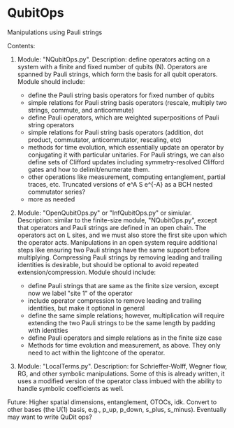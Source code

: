 # QubitOps
Manipulations using Pauli strings

Contents:

1. Module: "NQubitOps.py". Description: define operators acting on a system with a finite and fixed number of qubits (N). Operators are spanned by Pauli strings, which form the basis for all qubit operators. Module should include:
   - define the Pauli string basis operators for fixed number of qubits
   - simple relations for Pauli string basis operators (rescale, multiply two strings, commute, and anticommute)
   - define Pauli operators, which are weighted superpositions of Pauli string operators
   - simple relations for Pauli string basis operators (addition, dot product, commutator, anticommutator, rescaling, etc)
   - methods for time evolution, which essentially update an operator by conjugating it with particular unitaries. For Pauli strings, we can also define sets of Clifford updates including symmetry-resolved Clifford gates and how to delimit/enumerate them.
   - other operations like measurement, computing entanglement, partial traces, etc. Truncated versions of e^A S e^{-A} as a BCH nested commutator series?
   - more as needed

2. Module: "OpenQubitOps.py" or "InfQubitOps.py" or simiular. Description: similar to the finite-size module, "NQubitOps.py", except that operators and Pauli strings are defined in an open chain. The operators act on L sites, and we must also store the first site upon which the operator acts. Manipulations in an open system require additional steps like ensuring two Pauli strings have the same support before multiplying. Compressing Pauli strings by removing leading and trailing identities is desirable, but should be optional to avoid repeated extension/compression. Module should include:
   - define Pauli strings that are same as the finite size version, except now we label "site 1" of the operator
   - include operator compression to remove leading and trailing identities, but make it optional in general
   - define the same simple relations; however, multiplication will require extending the two Pauli strings to be the same length by padding with identities
   - define Pauli operators and simple relations as in the finite size case
   - Methods for time evolution and measurement, as above. They only need to act within the lightcone of the operator.

3. Module: "LocalTerms.py". Description: for Schrieffer-Wolff, Wegner flow, RG, and other symbolic manipulations. Some of this is already written, it uses a modified version of the operator class imbued with the ability to handle symbolic coefficients as well.

Future: Higher spatial dimensions, entanglement, OTOCs, idk. Convert to other bases (the U(1) basis, e.g., p_up, p_down, s_plus, s_minus). Eventually may want to write QuDit ops?
